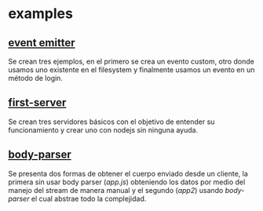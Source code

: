 # examples

## [event emitter](https://jhonny111s.github.io/code-of-toth/nodejs/course/2020/05/09/event-emitter.html)

Se crean tres ejemplos, en el primero se crea un evento custom, otro donde usamos uno existente en el filesystem y finalmente usamos un evento en un método de login.

## [first-server](https://jhonny111s.github.io/code-of-toth/nodejs/course/2020/05/06/first-server.html)

Se crean tres servidores básicos con el objetivo de entender su funcionamiento y crear uno con nodejs sin ninguna ayuda.

## [body-parser](https://jhonny111s.github.io/code-of-toth/nodejs/course/2019/05/25/body-parser.html)

Se presenta dos formas de obtener el cuerpo enviado desde un cliente, la primera sin usar body parser (*app.js*) obteniendo los datos por medio del manejo del stream de manera manual y el segundo (*app2*) usando *body-parser* el cual abstrae todo la complejidad.